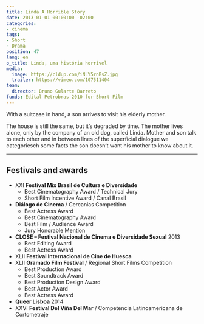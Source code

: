 ```yaml
---
title: Linda A Horrible Story
date: 2013-01-01 00:00:00 -02:00
categories:
- cinema
tags:
- Short
- Drama
position: 47
lang: en
o_title: Linda, uma história horrível
media:
  image: https://cldup.com/iNLY5rnBsZ.jpg
  trailer: https://vimeo.com/107511404
team:
  director: Bruno Gularte Barreto
funds: Edital Petrobras 2010 for Short Film
---
```


With a suitcase in hand, a son arrives to visit his elderly mother.

The house is still the same, but it’s degraded by time. The mother lives alone, only by the company of an old dog, called Linda. Mother and son talk to each other and in between lines of the superficial dialogue we categoriesch some facts the son doesn’t want his mother to know about it.

---

## Festivals and awards

* XXI **Festival Mix Brasil de Cultura e Diversidade**
  * Best Cinematography Award / Technical Jury
  * Short Film Incentive Award / Canal Brasil
* **Diálogo de Cinema** / Cercanias Competition
  * Best Actress Award
  * Best Cinematography Award
  * Best Film / Audience Award
  * Jury Honorable Mention
* **CLOSE – Festival Nacional de Cinema e Diversidade Sexual** 2013
  * Best Editing Award
  * Best Actress Award
* XLII **Festival Internacional de Cine de Huesca**
* XLII **Gramado Film Festival** / Regional Short Films Competition
  * Best Production Award
  * Best Soundtrack Award
  * Best Production Design Award
  * Best Actor Award
  * Best Actress Award
* **Queer Lisboa** 2014
* XXVI **Festival Del Viña Del Mar** / Competencia Latinoamericana de Cortometraje
